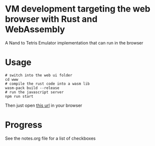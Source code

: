 # VM development targeting the web browser with Rust and WebAssembly

A Nand to Tetris Emulator implementation that can run in the browser

# Usage

``` shell
# switch into the web ui folder
cd www
# compile the rust code into a wasm lib
wasm-pack build --release
# run the javascript server
npm run start
```

Then just open [this url](http://localhost:8080) in your browser

# Progress

See the notes.org file for a list of checkboxes
